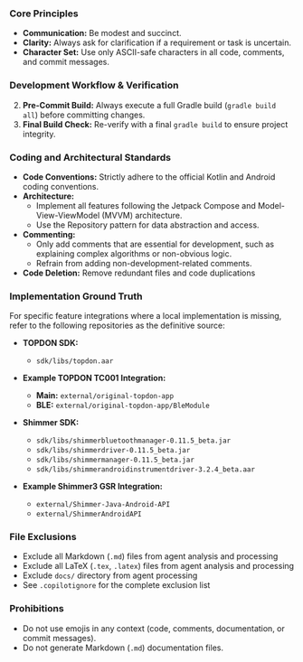 ### **Core Principles**

* **Communication:** Be modest and succinct.
* **Clarity:** Always ask for clarification if a requirement or task is uncertain.
* **Character Set:** Use only ASCII-safe characters in all code, comments, and commit messages.

### **Development Workflow & Verification**

2. **Pre-Commit Build:** Always execute a full Gradle build (`gradle build all`) before committing changes.
4. **Final Build Check:** Re-verify with a final `gradle build` to ensure project integrity.

### **Coding and Architectural Standards**

* **Code Conventions:** Strictly adhere to the official Kotlin and Android coding conventions.
* **Architecture:**
    * Implement all features following the Jetpack Compose and Model-View-ViewModel (MVVM) architecture.
    * Use the Repository pattern for data abstraction and access.
* **Commenting:**
    * Only add comments that are essential for development, such as explaining complex algorithms or non-obvious logic.
    * Refrain from adding non-development-related comments.
* **Code Deletion:** Remove redundant files and code duplications

### **Implementation Ground Truth**

For specific feature integrations where a local implementation is missing, refer to the following repositories as the
definitive source:

* **TOPDON SDK:**
    * `sdk/libs/topdon.aar`

* **Example TOPDON TC001 Integration:**
    * **Main:** `external/original-topdon-app`
    * **BLE:** `external/original-topdon-app/BleModule`

* **Shimmer SDK:**
    * `sdk/libs/shimmerbluetoothmanager-0.11.5_beta.jar`
    * `sdk/libs/shimmerdriver-0.11.5_beta.jar`
    * `sdk/libs/shimmermanager-0.11.5_beta.jar`
    * `sdk/libs/shimmerandroidinstrumentdriver-3.2.4_beta.aar`

* **Example Shimmer3 GSR Integration:**
    * `external/Shimmer-Java-Android-API`
    * `external/ShimmerAndroidAPI`

### **File Exclusions**

* Exclude all Markdown (`.md`) files from agent analysis and processing
* Exclude all LaTeX (`.tex`, `.latex`) files from agent analysis and processing
* Exclude `docs/` directory from agent processing
* See `.copilotignore` for the complete exclusion list

### **Prohibitions**

* Do not use emojis in any context (code, comments, documentation, or commit messages).
* Do not generate Markdown (`.md`) documentation files.